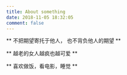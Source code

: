 ```yaml
---
title: About something
date: 2018-11-05 18:32:05
comment: false
---
```


  ** 不把期望寄托于他人， 也不背负他人的期望 **

  ** 越老的女人越疯也越可爱 **

  ** 喜欢做饭，看电影，睡觉 **
